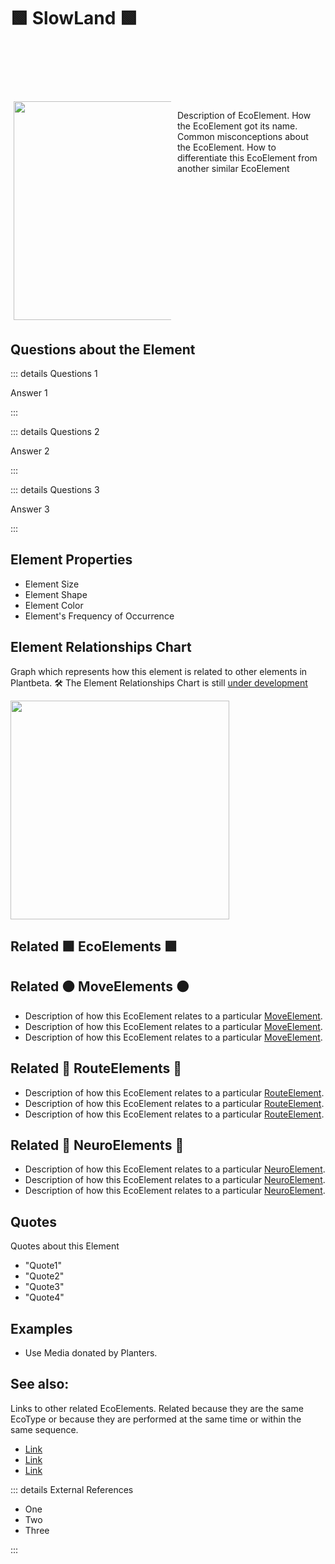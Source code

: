 # 🟩  <eco>SlowLand</eco> 🟩


<div style="display: flex; width: %100; margin-top: 100px;">
    <div style="margin: 5px; width: 50%">
        <img height="350" width="350" src="/Eco/EcoImage.png"/>
    </div>
    <div style="margin: 5px; width: 50%">
        <p >Description of <eco>EcoElement</eco>. How the <eco>EcoElement </eco>got its name. Common misconceptions about the <eco>EcoElement</eco>. How to differentiate this <eco>EcoElement </eco>from another similar EcoElement</p>
    </div>
</div>

## Questions about the Element

::: details Questions 1

Answer 1

:::

::: details Questions 2

Answer 2

:::

::: details Questions 3

Answer 3

:::

## Element Properties

- Element Size
- Element Shape
- Element Color
- Element's Frequency of Occurrence

## Element Relationships Chart

Graph which represents how this element is related to other elements in Plantbeta. 
🛠 The Element Relationships Chart is still [under development](/development/ElementRelationshipDiagram)


<img height="350" width="350" src="/DirectedGraph_UndirectedGraph.png"/>

## Related 🟩 <eco>EcoElements </eco>🟩

## Related 🟠 <move>MoveElements </move>🟠
- Description of how this <eco>EcoElement </eco>relates to a particular [<move>MoveElement</move>](/reference/Move/MoveOverview).
- Description of how this <eco>EcoElement </eco>relates to a particular [<move>MoveElement</move>](/reference/Move/MoveOverview).
- Description of how this <eco>EcoElement </eco>relates to a particular [<move>MoveElement</move>](/reference/Move/MoveOverview).


## Related 🔺 <route>RouteElements </route>🔺
- Description of how this <eco>EcoElement </eco>relates to a particular [<route>RouteElement</route>](/reference/Route/RouteOverview).
- Description of how this <eco>EcoElement </eco>relates to a particular [<route>RouteElement</route>](/reference/Route/RouteOverview).
- Description of how this <eco>EcoElement </eco>relates to a particular [<route>RouteElement</route>](/reference/Route/RouteOverview).

## Related 💜 <neuro>NeuroElements</neuro> 💜
- Description of how this <eco>EcoElement </eco>relates to a particular [<neuro>NeuroElement</neuro>](/reference/Neuro/NeuroOverview).
- Description of how this <eco>EcoElement </eco>relates to a particular [<neuro>NeuroElement</neuro>](/reference/Neuro/NeuroOverview).
- Description of how this <eco>EcoElement </eco>relates to a particular [<neuro>NeuroElement</neuro>](/reference/Neuro/NeuroOverview).


## Quotes

Quotes about this Element

- "Quote1"
- "Quote2"
- "Quote3"
- "Quote4"

## Examples

- Use Media donated by Planters. 

## See also:

Links to other related EcoElements. Related because they are the same EcoType or because they are performed at the same time or within the same sequence. 

- [Link]()
- [Link]()
- [Link]()

::: details External References

- One
- Two
- Three

:::

